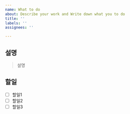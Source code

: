 ```yaml
---
name: What to do
about: Describe your work and Write down what you to do
title: ''
labels: ''
assignees: ''

---
```


## 설명
> 설명

## 할일
- [ ] 할일1
- [ ] 할일2
- [ ] 할일3
